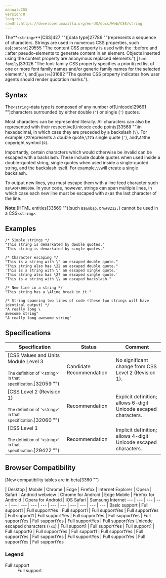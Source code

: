 ```yaml
---
manual:CSS
version:0
lang:zh
rawUrl:https://developer.mozilla.org/en-US/docs/Web/CSS/string
---
```






The**`<string>`**[CSS]427 "")[data type]27786 "")represents a sequence of characters. Strings are used in numerous CSS properties, such as[`content`]29555 "The content CSS property is used with the ::before and ::after pseudo-elements to generate content in an element. Objects inserted using the content property are anonymous replaced elements."),[`font-family`]33026 "The font-family CSS property specifies a prioritized list of one or more font family names and/or generic family names for the selected element."), and[`quotes`]31682 "The quotes CSS property indicates how user agents should render quotation marks.").


## Syntax<a name="Syntax"></a>


The`<string>`data type is composed of any number of[Unicode]29691 "")characters surrounded by either double (`"`) or single (`'`) quotes.



Most characters can be represented literally. All characters can also be represented with their respective[Unicode code points]33568 "")in hexadecimal, in which case they are preceded by a backslash (`\`). For example,`\22`represents a double quote,`\27`a single quote (`'`), and`\A9`the copyright symbol (`©`).



Importantly, certain characters which would otherwise be invalid can be escaped with a backslash. These include double quotes when used inside a double-quoted string, single quotes when used inside a single-quoted string, and the backslash itself. For example,`\\`will create a single backslash.



To output new lines, you must escape them with a line feed character such as`\A`or`\00000A`. In your code, however, strings can span multiple lines, in which case each new line must be escaped with a`\`as the last character of the line.



**Note:**[HTML entities]33569 "")(such as`&nbsp;`or`&#8212;`) cannot be used in a CSS`<string>`.



## Examples<a name="Examples"></a>

```
/* Simple strings */
"This string is demarkated by double quotes."
'This string is demarkated by single quotes.'

/* Character escaping */
"This is a string with \" an escaped double quote."
"This string also has \22 an escaped double quote."
'This is a string with \' an escaped single quote.'
'This string also has \27 an escaped single quote.'
"This is a string with \\ an escaped backslash."

/* New line in a string */
"This string has a \Aline break in it."

/* String spanning two lines of code (these two strings will have identical output) */
"A really long \
awesome string"
"A really long awesome string"
```

## Specifications<a name="Specifications"></a>

Specification | Status | Comment 
 ---  |  ---  |  ---  | 
[CSS Values and Units Module Level 3<br></br><small>The definition of &#39;&lt;string&gt;&#39; in that specification.</small>]32059 "") | Candidate Recommendation | No significant change from CSS Level 2 (Revision 1). 
[CSS Level 2 (Revision 1)<br></br><small>The definition of &#39;&lt;string&gt;&#39; in that specification.</small>]32060 "") | Recommendation | Explicit definition; allows 6-digit Unicode escaped characters. 
[CSS Level 1<br></br><small>The definition of &#39;&lt;string&gt;&#39; in that specification.</small>]29422 "") | Recommendation | Implicit definition; allows 4-digit Unicode escaped characters. 


## Browser Compatibility<a name="Browser_Compatibility"></a>
[New compatibility tables are in beta<i></i>]3360 "")

 | <abbr>Desktop<i></i></abbr> | <abbr>Mobile<i></i></abbr> 
 | <abbr>Chrome<i></i></abbr> | <abbr>Edge<i></i></abbr> | <abbr>Firefox<i></i></abbr> | <abbr>Internet Explorer<i></i></abbr> | <abbr>Opera<i></i></abbr> | <abbr>Safari<i></i></abbr> | <abbr>Android webview<i></i></abbr> | <abbr>Chrome for Android<i></i></abbr> | <abbr>Edge Mobile<i></i></abbr> | <abbr>Firefox for Android<i></i></abbr> | <abbr>Opera for Android<i></i></abbr> | <abbr>iOS Safari<i></i></abbr> | <abbr>Samsung Internet<i></i></abbr> 
 ---  |  ---  |  ---  |  ---  |  ---  |  ---  |  ---  |  ---  |  ---  |  ---  |  ---  |  ---  |  ---  |  ---  | 
Basic support | <abbr>Full support</abbr>1 | <abbr>Full support</abbr>Yes | <abbr>Full support</abbr>1 | <abbr>Full support</abbr>Yes | <abbr>Full support</abbr>Yes | <abbr>Full support</abbr>1 | <abbr>Full support</abbr>Yes | <abbr>Full support</abbr>Yes | <abbr>Full support</abbr>Yes | <abbr>Full support</abbr>Yes | <abbr>Full support</abbr>Yes | <abbr>Full support</abbr>Yes | <abbr>Full support</abbr>Yes 
Unicode escaped characters (`\xx`) | <abbr>Full support</abbr>1 | <abbr>Full support</abbr>Yes | <abbr>Full support</abbr>1 | <abbr>Full support</abbr>6 | <abbr>Full support</abbr>Yes | <abbr>Full support</abbr>1 | <abbr>Full support</abbr>Yes | <abbr>Full support</abbr>Yes | <abbr>Full support</abbr>Yes | <abbr>Full support</abbr>Yes | <abbr>Full support</abbr>Yes | <abbr>Full support</abbr>Yes | <abbr>Full support</abbr>Yes 


### Legend<a name="Legend"></a>
<dl><dt id=''><abbr>Full support</abbr></dt><dd>Full support</dd></dl>



